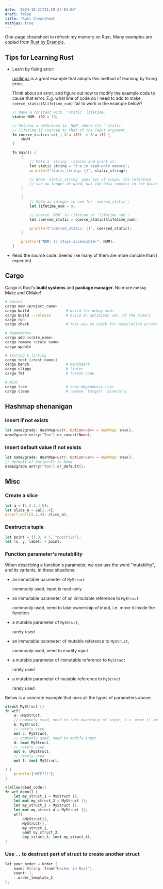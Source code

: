 ```yaml
---
date: '2024-10-21T21:19:34-04:00'
draft: false
title: 'Rust Cheatsheet'
mathjax: true
---
```


One-page cheatsheet to refresh my memory on Rust. Many examples are copied from [Rust by Example](https://doc.rust-lang.org/rust-by-example/).

## Tips for Learning Rust

- Learn by fixing error: 

    [rustlings](https://github.com/rust-lang/rustlings) is a great example that adopts this method of learning by fixing error.

    Think about an error, and figure out how to modify the example code to cause that error. E.g. what line of code do I need to add to make `coerce_static(&lifetime_num)` fail to work in the example below?

    ```rust
    // Make a constant with `'static` lifetime.
    static NUM: i32 = 18;

    // Returns a reference to `NUM` where its `'static`
    // lifetime is coerced to that of the input argument.
    fn coerce_static<'a>(_: &'a i32) -> &'a i32 {
        &NUM
    }

    fn main() {
        {
            // Make a `string` literal and print it:
            let static_string = "I'm in read-only memory";
            println!("static_string: {}", static_string);

            // When `static_string` goes out of scope, the reference
            // can no longer be used, but the data remains in the binary.
        }

        {
            // Make an integer to use for `coerce_static`:
            let lifetime_num = 9;

            // Coerce `NUM` to lifetime of `lifetime_num`:
            let coerced_static = coerce_static(&lifetime_num);

            println!("coerced_static: {}", coerced_static);
        }

        println!("NUM: {} stays accessible!", NUM);
    }
    ```

- Read the source code. Seems like many of them are more concise than I expected.

## Cargo

Cargo is Rust's **build systems** and **package manager**. No more messy Make and CMake!

```bash
# basics
cargo new <project_name>
cargo build                 # build for debug mode
cargo build --release       # build an optimized ver. of the binary
cargo run
cargo check                 # fast way to check for compilation errors

# dependency
cargo add <crate_name>
cargo remove <crate_name>
cargo update

# testing & linting
cargo test [<test_name>]               
cargo bench                 # benchmark
cargo clippy                # linter
cargo fmt                   # format code

# misc
cargo tree                  # show dependency tree
cargo clean                 # remove `target/` directory
```

## Hashmap shenanigan

### Insert if not exists

```rust
let name2grade: HashMap<&str, Option<u8>> = HashMap::new();
name2grade.entry("Tom").or_insert(None);
```

### Insert default value if not exists

```rust
let name2grade: HashMap<&str, Option<u8>> = HashMap::new();
// default of Option<T> is None
name2grade.entry("Tom").or_default();
```

## Misc

### Create a slice

```rust
let a = [1,2,3,4,5];
let slice_a = &a[1..4];
assert_eq!([2,3,4], slice_a);
```

### Destruct a tuple

```rust
let point = (3.9, 4.5, "positive");
let (x, y, label) = point;
```

### Function parameter's mutability

When describing a function's parameter, we can use the word "mutability", and its variants, in these situations:

- an immutable parameter of `MyStruct`

    commonly used, input is read-only

- an immutable parameter of an immutable reference to `MyStruct`

    commonly used, need to take ownership of input, i.e. move it inside the function

- a mutable parameter of `MyStruct`, 

    rarely used

- an immutable parameter of mutable reference to `MyStruct`, 

    commonly used, need to modify input

- a mutable parameter of immutable reference to `MyStruct`

    rarely used

- a mutable parameter of mutable reference to `MyStruct`

    rarely used

Below is a concrete example that uses all the types of parameters above:

```rust
struct MyStruct {}
fn wtf(
    a: &MyStruct,
    // commonly used, need to take ownership of input, i.e. move it inside the function
    b: MyStruct,
    // rarely used
    mut c: MyStruct, 
    // commonly used, need to modify input
    d: &mut MyStruct, 
    // rarely used
    mut e: &MyStruct, 
    // rarely used
    mut f: &mut MyStruct,

) {
    println!("WTF???");
}

#[allow(dead_code)]
fn wtf_demo() {
    let my_struct_1 = MyStruct {};
    let mut my_struct_2 = MyStruct {};
    let my_struct_3 = MyStruct {};
    let mut my_struct_4 = MyStruct {};
    wtf(
        &MyStruct{}, 
        MyStruct{}, 
        my_struct_1, 
        &mut my_struct_2, 
        &my_struct_3, &mut my_struct_4);
}
```

### Use `..` to destruct part of struct to create another struct

```rust
let your_order = Order {
    name: String::from("Hacker in Rust"),
    count: 1, 
    ..order_template_1
};
```
